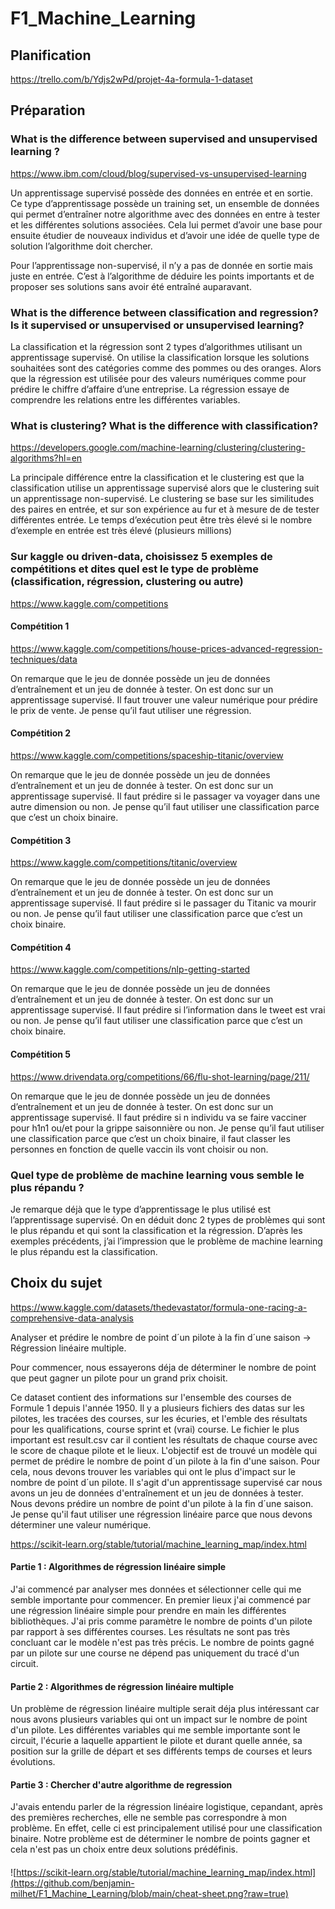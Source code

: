 # F1_Machine_Learning

## Planification
https://trello.com/b/Ydjs2wPd/projet-4a-formula-1-dataset

## Préparation

### What is the difference between supervised and unsupervised learning ?

https://www.ibm.com/cloud/blog/supervised-vs-unsupervised-learning

Un apprentissage supervisé possède des données en entrée et en sortie. Ce type d’apprentissage possède un training set, un ensemble de données qui permet d’entraîner notre algorithme avec des données en entre à tester et les différentes solutions associées. Cela lui permet d’avoir une base pour ensuite étudier de nouveaux individus et d’avoir une idée de quelle type de solution l’algorithme doit chercher.

Pour l’apprentissage non-supervisé, il n’y a pas de donnée en sortie mais juste en entrée. C’est à l’algorithme de déduire les points importants et de proposer ses solutions sans avoir été entraîné auparavant.


### What is the difference between classification and regression? Is it supervised or unsupervised or unsupervised learning?

La classification et la régression sont 2 types d’algorithmes utilisant un apprentissage supervisé. On utilise la classification lorsque les solutions souhaitées sont des catégories comme des pommes ou des oranges. Alors que la régression est utilisée pour des valeurs numériques comme pour prédire le chiffre d’affaire d’une entreprise. La régression essaye de comprendre les relations entre les différentes variables. 


### What is clustering? What is the difference with classification?

https://developers.google.com/machine-learning/clustering/clustering-algorithms?hl=en

La principale différence entre la classification et le clustering est que la classification utilise un apprentissage supervisé alors que le clustering suit un apprentissage non-supervisé. Le clustering se base sur les similitudes des paires en entrée, et sur son expérience au fur et à mesure de de tester différentes entrée. Le temps d’exécution peut être très élevé si le nombre d’exemple en entrée est très élevé (plusieurs millions)


### Sur kaggle ou driven-data, choisissez 5 exemples de compétitions et dites quel est le type de problème (classification, régression, clustering ou autre)

https://www.kaggle.com/competitions

#### Compétition 1

https://www.kaggle.com/competitions/house-prices-advanced-regression-techniques/data

On remarque que le jeu de donnée possède un jeu de données d’entraînement et un jeu de donnée à tester. On est donc sur un apprentissage supervisé. Il faut trouver une valeur numérique pour prédire le prix de vente. Je pense qu’il faut utiliser une régression.


#### Compétition 2

https://www.kaggle.com/competitions/spaceship-titanic/overview

On remarque que le jeu de donnée possède un jeu de données d’entraînement et un jeu de donnée à tester. On est donc sur un apprentissage supervisé. Il faut prédire si le passager va voyager dans une autre dimension ou non. Je pense qu’il faut utiliser une classification parce que c’est un choix binaire.


#### Compétition 3

https://www.kaggle.com/competitions/titanic/overview

On remarque que le jeu de donnée possède un jeu de données d’entraînement et un jeu de donnée à tester. On est donc sur un apprentissage supervisé. Il faut prédire si le passager du Titanic va mourir ou non. Je pense qu’il faut utiliser une classification parce que c’est un choix binaire.


#### Compétition 4

https://www.kaggle.com/competitions/nlp-getting-started

On remarque que le jeu de donnée possède un jeu de données d’entraînement et un jeu de donnée à tester. On est donc sur un apprentissage supervisé. Il faut prédire si l’information dans le tweet est vrai ou non. Je pense qu’il faut utiliser une classification parce que c’est un choix binaire.


#### Compétition 5

https://www.drivendata.org/competitions/66/flu-shot-learning/page/211/

On remarque que le jeu de donnée possède un jeu de données d’entraînement et un jeu de donnée à tester. On est donc sur un apprentissage supervisé. Il faut prédire si n individu va se faire vacciner pour h1n1 ou/et pour la grippe saisonnière ou non. Je pense qu’il faut utiliser une classification parce que c’est un choix binaire, il faut classer les personnes en fonction de quelle vaccin ils vont choisir ou non.



### Quel type de problème de machine learning vous semble le plus répandu ?

Je remarque déjà que le type d’apprentissage le plus utilisé est l’apprentissage supervisé. On en déduit donc 2 types de problèmes qui sont le plus répandu et qui sont la classification et la régression. D’après les exemples précédents, j’ai l’impression que le problème de machine learning le plus répandu est la classification.


## Choix du sujet

https://www.kaggle.com/datasets/thedevastator/formula-one-racing-a-comprehensive-data-analysis

Analyser et prédire le nombre de point d´un pilote à la fin d´une saison -> Régression linéaire multiple.

Pour commencer, nous essayerons déja de déterminer le nombre de point que peut gagner un pilote pour un grand prix choisit.

Ce dataset contient des informations sur l'ensemble des courses de Formule 1 depuis l'année 1950. Il y a plusieurs fichiers des datas sur les pilotes, les tracées des courses, sur les écuries, et l'emble des résultats pour les qualifications, course sprint et (vrai) course. 
Le fichier le plus important est result.csv car il contient les résultats de chaque course avec le score de chaque pilote et le lieux. 
L'objectif est de trouvé un modèle qui permet de prédire le nombre de point d´un pilote à la fin d'une saison. Pour cela, nous devons trouver les variables qui ont le plus d'impact sur le nombre de point d´un pilote.
Il s'agit d'un apprentissage supervisé car nous avons un jeu de données d'entraînement et un jeu de données à tester. Nous devons prédire un nombre de point d'un pilote à la fin d´une saison. Je pense qu'il faut utiliser une régression linéaire parce que nous devons déterminer une valeur numérique.

https://scikit-learn.org/stable/tutorial/machine_learning_map/index.html

#### Partie 1 : Algorithmes de régression linéaire simple
J'ai commencé par analyser mes données et sélectionner celle qui me semble importante pour commencer.
En premier lieux j'ai commencé par une régression linéaire simple pour prendre en main les différentes bibliothèques.
J'ai pris comme paramètre le nombre de points d'un pilote par rapport à ses différentes courses.
Les résultats ne sont pas très concluant car le modèle n'est pas très précis. Le nombre de points gagné par un pilote sur une course ne dépend pas uniquement du tracé d'un circuit.

#### Partie 2 : Algorithmes de régression linéaire multiple
Un problème de régression linéaire multiple serait déja plus intéressant car nous avons plusieurs variables qui ont un impact sur le nombre de point d'un pilote. 
Les différentes variables qui me semble importante sont le circuit, l'écurie a laquelle appartient le pilote et durant quelle année, sa position sur la grille de départ et ses différents temps de courses et leurs évolutions.

#### Partie 3 : Chercher d'autre algorithme de regression
J'avais entendu parler de la régression linéaire logistique, cepandant, après des premières recherches, elle ne semble pas correspondre à mon problème. En effet, celle ci est principalement utilisé pour une classification binaire. Notre problème est de déterminer le nombre de points gagner et cela n'est pas un choix entre deux solutions prédéfinis.

#### 
![https://scikit-learn.org/stable/tutorial/machine_learning_map/index.html](https://github.com/benjamin-milhet/F1_Machine_Learning/blob/main/cheat-sheet.png?raw=true)

